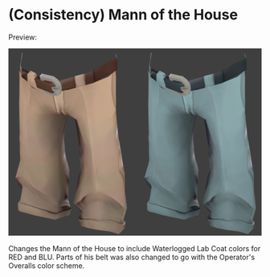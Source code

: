 # (Consistency) Mann of the House

Preview: 

![Preview](Preview.png)

Changes the Mann of the House to include Waterlogged Lab Coat colors for RED and BLU. Parts of his belt was also changed to go with the Operator's Overalls color scheme.